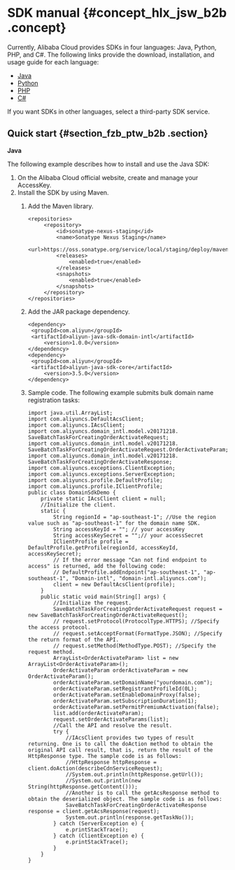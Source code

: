 # SDK manual {#concept_hlx_jsw_b2b .concept}

Currently, Alibaba Cloud provides SDKs in four languages: Java, Python, PHP, and C\#. The following links provide the download, installation, and usage guide for each language:

-   [Java](https://www.alibabacloud.com/support/developer-resources)
-   [Python](https://www.alibabacloud.com/support/developer-resources)
-   [PHP](https://www.alibabacloud.com/support/developer-resources)
-   [C\#](https://www.alibabacloud.com/support/developer-resources)

If you want SDKs in other languages, select a third-party SDK service.

## Quick start {#section_fzb_ptw_b2b .section}

**Java**

The following example describes how to install and use the Java SDK:

1.  On the Alibaba Cloud official website, create and manage your AccessKey.
2.  Install the SDK by using Maven.
    1.  Add the Maven library.

        ```
        <repositories>
             <repository>
                 <id>sonatype-nexus-staging</id>
                 <name>Sonatype Nexus Staging</name>
                 <url>https://oss.sonatype.org/service/local/staging/deploy/maven2/</url>
                 <releases>
                     <enabled>true</enabled>
                 </releases>
                 <snapshots>
                     <enabled>true</enabled>
                 </snapshots>
             </repository>
        </repositories>
        ```

    2.  Add the JAR package dependency.

        ```
        <dependency>
         <groupId>com.aliyun</groupId>
         <artifactId>aliyun-java-sdk-domain-intl</artifactId>
             <version>1.0.0</version>
        </dependency>
        <dependency>
         <groupId>com.aliyun</groupId>
         <artifactId>aliyun-java-sdk-core</artifactId>
             <version>3.5.0</version>
        </dependency>
        ```

    3.  Sample code. The following example submits bulk domain name registration tasks:

        ```
        import java.util.ArrayList;
        import com.aliyuncs.DefaultAcsClient;
        import com.aliyuncs.IAcsClient;
        import com.aliyuncs.domain_intl.model.v20171218. SaveBatchTaskForCreatingOrderActivateRequest;
        import com.aliyuncs.domain_intl.model.v20171218. SaveBatchTaskForCreatingOrderActivateRequest.OrderActivateParam;
        import com.aliyuncs.domain_intl.model.v20171218. SaveBatchTaskForCreatingOrderActivateResponse;
        import com.aliyuncs.exceptions.ClientException;
        import com.aliyuncs.exceptions.ServerException;
        import com.aliyuncs.profile.DefaultProfile;
        import com.aliyuncs.profile.IClientProfile;
        public class DomainSdkDemo {
            private static IAcsClient client = null;
            //Initialize the client.
            static {
                String regionId = "ap-southeast-1"; //Use the region value such as "ap-southeast-1" for the domain name SDK.
                String accessKeyId = ""; // your accessKey
                String accessKeySecret = "";// your accessSecret
                IClientProfile profile = DefaultProfile.getProfile(regionId, accessKeyId, accessKeySecret);
                // If the error message "Can not find endpoint to access" is returned, add the following code:
                // DefaultProfile.addEndpoint("ap-southeast-1", "ap-southeast-1", "Domain-intl", "domain-intl.aliyuncs.com");
                client = new DefaultAcsClient(profile);
            }
            public static void main(String[] args) {
                //Initialize the request.
                SaveBatchTaskForCreatingOrderActivateRequest request = new SaveBatchTaskForCreatingOrderActivateRequest();
                // request.setProtocol(ProtocolType.HTTPS); //Specify the access protocol.
                // request.setAcceptFormat(FormatType.JSON); //Specify the return format of the API.
                // request.setMethod(MethodType.POST); //Specify the request method.
                ArrayList<OrderActivateParam> list = new ArrayList<OrderActivateParam>();
                OrderActivateParam orderActivateParam = new OrderActivateParam();
                orderActivateParam.setDomainName("yourdomain.com");
                orderActivateParam.setRegistrantProfileId(0L);
                orderActivateParam.setEnableDomainProxy(false);
                orderActivateParam.setSubscriptionDuration(1);
                orderActivateParam.setPermitPremiumActivation(false);
                list.add(orderActivateParam);
                request.setOrderActivateParams(list);
                //Call the API and resolve the result.
                try {
                    //IAcsClient provides two types of result returning. One is to call the doAction method to obtain the original API call result, that is, return the result of the HttpResponse type. The sample code is as follows:
                    //HttpResponse httpResponse = client.doAction(describeCdnServiceRequest);
                    //System.out.println(httpResponse.getUrl());
                    //System.out.println(new String(httpResponse.getContent()));
                    //Another is to call the getAcsResponse method to obtain the deserialized object. The sample code is as follows:
                    SaveBatchTaskForCreatingOrderActivateResponse response = client.getAcsResponse(request);
                    System.out.println(response.getTaskNo());
                } catch (ServerException e) {
                    e.printStackTrace();
                } catch (ClientException e) {
                    e.printStackTrace();
                }
            }
        }
        ```


